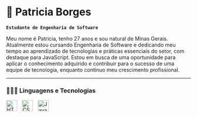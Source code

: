 # 🧩 Patricia Borges

**`Estudante de Engenharia de Software`**

Meu nome é Patricia, tenho 27 anos e sou natural de Minas Gerais. Atualmente estou cursando Engenharia de Software e dedicando meu tempo ao aprendizado de tecnologias e práticas essenciais do setor, com destaque para JavaScript. Estou em busca de uma oportunidade para aplicar o conhecimento adquirido e contribuir para o sucesso de uma equipe de tecnologia, enquanto continuo meu crescimento profissional.

---
### 👩🏻‍💻 Linguagens e Tecnologias

<img 
    align="left" 
    alt="HTML"
    title="HTML" 
    width="30px" 
    style="padding-right: 10px;" 
    src="https://cdn.jsdelivr.net/gh/devicons/devicon@latest/icons/html5/html5-original.svg" 
/>
<img 
    align="left" 
    alt="CSS" 
    title="CSS"
    width="30px" 
    style="padding-right: 10px;" 
    src="https://cdn.jsdelivr.net/gh/devicons/devicon@latest/icons/css3/css3-original.svg" 
/>
<img 
    align="left" 
    alt="JavaScript" 
    title="JavaScript"
    width="30px" 
    style="padding-right: 10px;" 
    src="https://cdn.jsdelivr.net/gh/devicons/devicon@latest/icons/javascript/javascript-original.svg" 
/>
